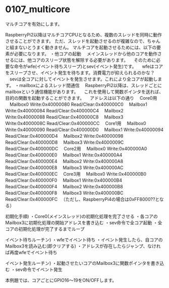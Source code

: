 # 0107_multicore

マルチコアを有効にします。

RaspberryPi2以降はマルチコアCPUとなるため、複数のスレッドを同時に動作させることができます。
ただ、スレッドを起動させるのが複雑なので、ちゃんと組まないとうまく動きません。
マルチコアを起動させるためには、以下の要素が必要になります。
・他コアの起動
　メインスレッドから他のコアを動作させるには、他コアのスリープ状態を解除する必要があります。
　そのために必要な命令がwfe(イベント待ちスリープ)とsev(イベント発生)です。
　wfeはコアをスリープさせ、イベント発生を待ちます。消費電力が抑えられるのかな？
　sevは全コアに対してイベントを発生させます。これにより全コアが起動します。
・mailboxによるスレッド間通信
　RaspberryPi2以降は、スレッドごとにmailboxという通信機能があります。
　これを使用して関数ポインタを送れば、目的の関数を起動することができます。
　アドレスは以下の通り
　Core0用
　Mailbox0 Write:0x40000080 Read/Clear:0x400000C0
　Mailbox1 Write:0x40000084 Read/Clear:0x400000C4
　Mailbox2 Write:0x40000088 Read/Clear:0x400000C8
　Mailbox3 Write:0x4000008C Read/Clear:0x400000CC
　Core1用
　Mailbox0 Write:0x40000090 Read/Clear:0x400000D0
　Mailbox1 Write:0x40000094 Read/Clear:0x400000D4
　Mailbox2 Write:0x40000098 Read/Clear:0x400000D8
　Mailbox3 Write:0x4000009C Read/Clear:0x400000DC
　Core2用
　Mailbox0 Write:0x400000A0 Read/Clear:0x400000E0
　Mailbox1 Write:0x400000A4 Read/Clear:0x400000E4
　Mailbox2 Write:0x400000A8 Read/Clear:0x400000E8
　Mailbox3 Write:0x400000AC Read/Clear:0x400000EC
　Core3用
　Mailbox0 Write:0x400000B0 Read/Clear:0x400000F0
　Mailbox1 Write:0x400000B4 Read/Clear:0x400000F4
　Mailbox2 Write:0x400000B8 Read/Clear:0x400000F8
　Mailbox3 Write:0x400000BC Read/Clear:0x400000FC
　（ただし、RaspberryPi4の場合は0xFF8000??となる）

初期化手順)
・Core0(メインスレッド)の初期化処理を完了させる
・各コアのMailbox3に初期化処理の開始アドレスを書き込む
・sev命令で全コア起動
・全コアの初期化処理が完了するまでループ

イベント待ちルーチン)
・wfeでイベント待ち
・イベント発生したら、自コアのMailbox3を読み込む(即クリアする)
・アドレスが存在したらジャンプ、なければ再度wfeでイベント待ち

イベント発生ルーチン)
・起動させたいコアのMailbox3に関数ポインタを書き込む
・sev命令でイベント発生

本例題では、コアごとにGPIO16～19をON/OFFします。

